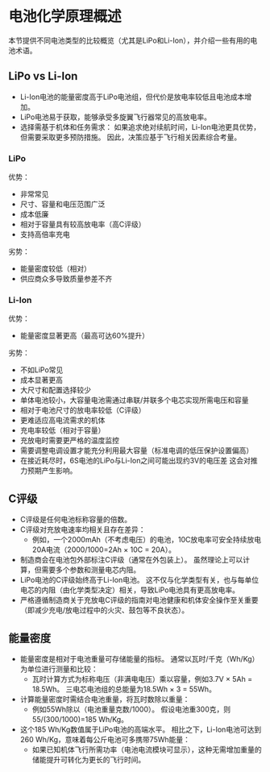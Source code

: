 # 电池化学原理概述

本节提供不同电池类型的比较概览（尤其是LiPo和Li-Ion），并介绍一些有用的电池术语。

## LiPo vs Li-Ion

- Li-Ion电池的能量密度高于LiPo电池组，但代价是放电率较低且电池成本增加。
- LiPo电池易于获取，能够承受多旋翼飞行器常见的高放电率。
- 选择需基于机体和任务需求：
  如果追求绝对续航时间，Li-Ion电池更具优势，但需要采取更多预防措施。
  因此，决策应基于飞行相关因素综合考量。

### LiPo

优势：

- 非常常见
- 尺寸、容量和电压范围广泛
- 成本低廉
- 相对于容量具有较高放电率（高C评级）
- 支持高倍率充电

劣势：

- 能量密度较低（相对）
- 供应商众多导致质量参差不齐

### Li-Ion

优势：

- 能量密度显著更高（最高可达60%提升）

劣势：

- 不如LiPo常见
- 成本显著更高
- 大尺寸和配置选择较少
- 单体电池较小，大容量电池需通过串联/并联多个电芯实现所需电压和容量
- 相对于电池尺寸的放电率较低（C评级）
- 更难适应高电流需求的机体
- 充电率较低（相对于容量）
- 充放电时需要更严格的温度监控
- 需要调整电调设置才能充分利用最大容量（标准电调的低压保护设置偏高）
- 在接近耗尽时，6S电池的LiPo与Li-Ion之间可能出现约3V的电压差
  这会对推力预期产生影响。

## C评级

- C评级是任何电池标称容量的倍数。
- C评级对充放电速率均相关且存在差异：
  - 例如，一个2000mAh（不考虑电压）的电池，10C放电率可安全持续放电20A电流（2000/1000=2Ah × 10C = 20A）。
- 制造商会在电池包外部标注C评级（通常在外包装上）。
  虽然理论上可以计算，但需要多个参数和测量电芯内阻。
- LiPo电池的C评级始终高于Li-Ion电池。
  这不仅与化学类型有关，也与每单位电芯的内阻（由化学类型决定）相关，导致LiPo电池具有更高放电率。
- 严格遵循制造商关于充放电C评级的指南对电池健康和机体安全操作至关重要（即减少充电/放电过程中的火灾、鼓包等不良状态）。

## 能量密度

- 能量密度是相对于电池重量可存储能量的指标。
  通常以瓦时/千克（Wh/Kg）为单位进行测量和比较：
  - 瓦时计算方式为标称电压（非满电电压）乘以容量，例如3.7V × 5Ah = 18.5Wh。
    三电芯电池组的总能量为18.5Wh × 3 = 55Wh。
- 计算能量密度时需结合电池重量，将瓦时数除以重量：
  - 例如55Wh除以（电池重量克数/1000）。
    假设电池重300克，则55/(300/1000)=185 Wh/Kg。
- 这个185 Wh/Kg数值属于LiPo电池的高端水平。
  相比之下，Li-Ion电池可达到260 Wh/Kg，意味着每公斤电池可多携带75Wh能量：
  - 如果已知机体飞行所需功率（电池电流模块可显示），这种无需增加重量的储能提升可转化为更长的飞行时间。